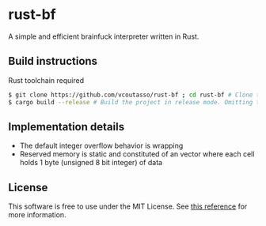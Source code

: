# rust-bf

A simple and efficient brainfuck interpreter written in Rust.

## Build instructions

Rust toolchain required

``` sh
$ git clone https://github.com/vcoutasso/rust-bf ; cd rust-bf # Clone the git repository and cd into the directory
$ cargo build --release # Build the project in release mode. Omitting the --release flag will build in debug mode
```

## Implementation details

- The default integer overflow behavior is wrapping
- Reserved memory is static and constituted of an vector where each cell holds 1 byte (unsigned 8 bit integer) of data

## License

This software is free to use under the MIT License. See [this reference](https://choosealicense.com/licenses/mit/) for more information.
